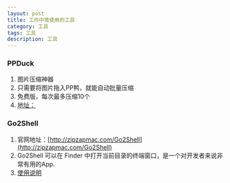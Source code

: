 ```yaml
---
layout: post
title: 工作中常使用的工具
category: 工具
tags: 工具
description: 工具
--- 
```


### PPDuck
1. 图片压缩神器
2. 只需要将图片拖入PP鸭，就能自动批量压缩
3. 免费版，每次最多压缩10个
4. [地址：](http://ppduck.com)

### Go2Shell
1. 官网地址：[http://zipzapmac.com/Go2Shell](http://zipzapmac.com/Go2Shell)
2. Go2Shell 可以在 Finder 中打开当前目录的终端窗口，是一个对开发者来说非常有用的App.
3. [使用说明](https://www.jianshu.com/p/bae3a64ea762)


